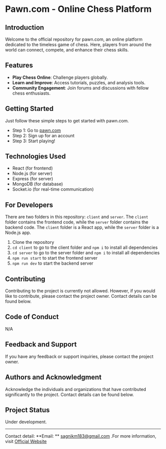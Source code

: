 # Pawn.com - Online Chess Platform

## Introduction

Welcome to the official repository for pawn.com, an online platform dedicated to the timeless game of chess. Here, players from around the world can connect, compete, and enhance their chess skills.

## Features

- **Play Chess Online**: Challenge players globally.
- **Learn and Improve**: Access tutorials, puzzles, and analysis tools.
- **Community Engagement**: Join forums and discussions with fellow chess enthusiasts.

## Getting Started

Just follow these simple steps to get started with pawn.com.

- Step 1: Go to [pawn.com](/)
- Step 2: Sign up for an account
- Step 3: Start playing!

## Technologies Used

- React (for frontend)
- Node.js (for server)
- Express (for server)
- MongoDB (for database)
- Socket.io (for real-time communication)

## For Developers

There are two folders in this repository: `client` and `server`. The `client` folder contains the frontend code, while the `server` folder contains the backend code. The `client` folder is a React app, while the `server` folder is a Node.js app.

1. Clone the repository
2. `cd client` to go to the client folder and `npm i` to install all dependencies
3. `cd server` to go to the server folder and `npm i` to install all dependencies
4. `npm run start` to start the frontend server
5. `npm run dev` to start the backend server

## Contributing

Contributing to the project is currently not allowed. However, if you would like to contribute, please contact the project owner. Contact details can be found below.

## Code of Conduct

N/A

## Feedback and Support

If you have any feedback or support inquiries, please contact the project owner.

## Authors and Acknowledgment

Acknowledge the individuals and organizations that have contributed significantly to the project. Contact details can be found below.

## Project Status

Under development.

---

Contact detail: **Email: ** sagnikm183@gmail.com .For more information, visit [Official Website](/)
